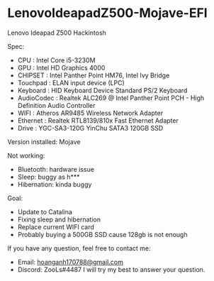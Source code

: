 # LenovoIdeapadZ500-Mojave-EFI

Lenovo Ideapad Z500 Hackintosh

Spec:
- CPU :                 Intel Core i5-3230M
- GPU :                 Intel HD Graphics 4000
- CHIPSET :             Intel Panther Point HM76, Intel Ivy Bridge
- Touchpad :            ELAN input device (LPC)
- Keyboard :            HID Keyboard Device
  	                    Standard PS/2 Keyboard
- AudioCodec :          Realtek ALC269 @ Intel Panther Point PCH - High Definition Audio Controller
- WIFI :               	Atheros AR9485 Wireless Network Adapter
- Ethernet :            Realtek RTL8139/810x Fast Ethernet Adapter
- Drive :               YGC-SA3-120G YinChu SATA3 120GB SSD

Version installed: Mojave

Not working:
- Bluetooth: hardware issue
- Sleep: buggy as h***
- Hibernation: kinda buggy

Goal:
- Update to Catalina
- Fixing sleep and hibernation
- Replace current WIFI card
- Probably buying a 500GB SSD cause 128gb is not enough

If you have any question, feel free to contact me:
- Email: hoanganh170788@gmail.com
- Discord: ZooLs#4487
I will try my best to answer your question.

